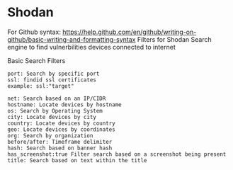# Shodan
For Github syntax: https://help.github.com/en/github/writing-on-github/basic-writing-and-formatting-syntax
Filters for Shodan Search engine to find vulnerbilities devices connected to internet

Basic Search Filters
```
port: Search by specific port
ssl: findid ssl certificates
example: ssl:"target"

net: Search based on an IP/CIDR
hostname: Locate devices by hostname
os: Search by Operating System
city: Locate devices by city
country: Locate devices by country
geo: Locate devices by coordinates
org: Search by organization
before/after: Timeframe delimiter
hash: Search based on banner hash
has_screenshot:true Filter search based on a screenshot being present
title: Search based on text within the title
``` 
